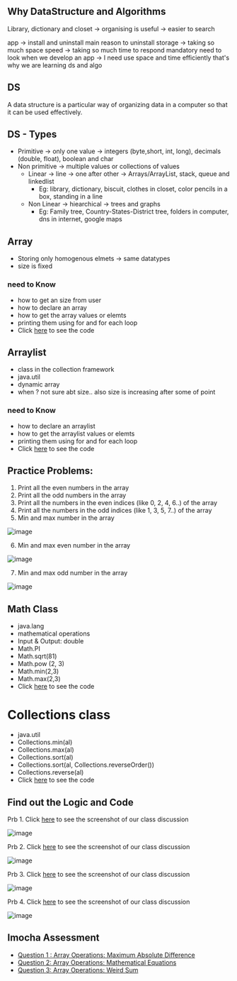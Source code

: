 
## Why DataStructure and Algorithms
Library, dictionary and closet -> organising is useful -> easier to search

app -> install and uninstall
main reason to uninstall
	storage -> taking so much space
	speed -> taking so much time to respond
mandatory need to look when we develop an app -> I need use space and time efficiently
that's why we are learning ds and algo

## DS
A data structure is a particular way of organizing data in a computer so that it can be used effectively. 


## DS - Types
- Primitive -> only one value -> integers (byte,short, int, long), decimals (double, float), boolean and char
- Non primitive   -> multiple values or collections of values
	- Linear  -> line -> one after other -> Arrays/ArrayList, stack, queue and linkedlist
		- Eg: library, dictionary, biscuit, clothes in closet, color pencils in a box, standing in a line
	- Non Linear -> hiearchical -> trees and graphs
	 	-  Eg: Family tree, Country-States-District tree, folders in computer, dns in internet, google maps

## Array
- Storing only homogenous elmets -> same datatypes
- size is fixed

### need to Know
- how to get an size from user 
- how to declare an array
- how to get the array values or elemts
- printing them using for and for each loop
- Click [here](./ArraysDemo.java) to see the code

## Arraylist
- class in the collection framework
- java.util
- dynamic array
- when ? not sure abt size.. also size is increasing after some of point

### need to Know
- how to declare an arraylist
- how to get the arraylist values or elemts
- printing them using for and for each loop
- Click [here](./ArrayListDemo.java) to see the code

## Practice Problems:

1. Print all the even numbers in the array
2. Print all the odd numbers in the array
3. Print all the numbers in the even indices (like 0, 2, 4, 6..) of the array 
4. Print all the numbers in the  odd indices (like 1, 3, 5, 7..) of the array
5. Min and max number in the array

![image](https://user-images.githubusercontent.com/70228962/170500700-27fe5a1c-91d3-4e85-897b-dd5cd953279a.png)

6. Min and max even number in the array

![image](https://user-images.githubusercontent.com/70228962/170500755-19696857-0a02-428b-8568-3d1966a1bcc2.png)

7. Min and max odd number in the array

![image](https://user-images.githubusercontent.com/70228962/170500803-e08392eb-2d75-4847-96bb-baea005a8f77.png)


## Math Class

- java.lang
- mathematical operations
- Input & Output: double
- Math.PI
- Math.sqrt(81)
- Math.pow (2, 3)
- Math.min(2,3)
- Math.max(2,3)
- Click [here](./MathClassDemo.java) to see the code

# Collections class

- java.util
- Collections.min(al)
- Collections.max(al)
- Collections.sort(al)
- Collections.sort(al, Collections.reverseOrder())
- Collections.reverse(al)
- Click [here](./CollectionsClassDemo.java) to see the code

## Find out the Logic and Code 

Prb 1.  Click [here](./Prb%201.png) to see the screenshot of our class discussion

![image](https://user-images.githubusercontent.com/70228962/169829305-7d54909b-d94b-417f-8a66-343753f0612a.png)

Prb 2. Click [here](./Prb%202.png) to see the screenshot of our class discussion

![image](https://user-images.githubusercontent.com/70228962/169829454-2310d372-79fd-404b-b38a-51ceaeb33c72.png)

Prb 3. Click [here](./Prb%203.png) to see the screenshot of our class discussion

![image](https://user-images.githubusercontent.com/70228962/169829567-4db19d43-4473-4bbf-8504-6f5fd748e6b3.png)

Prb 4. Click [here](./Prb%204.png) to see the screenshot of our class discussion

![image](https://user-images.githubusercontent.com/70228962/169829663-6d2cc7eb-9ae8-4c68-ada8-ec3d16a9b9ee.png)

## Imocha Assessment

- [Question 1 : Array Operations: Maximum Absolute Difference](./Imocha/Question1.md)
- [Question 2: Array Operations: Mathematical Equations](./Imocha/Question2.md)
- [Question 3: Array Operations: Weird Sum](./Imocha/Question3.md)
